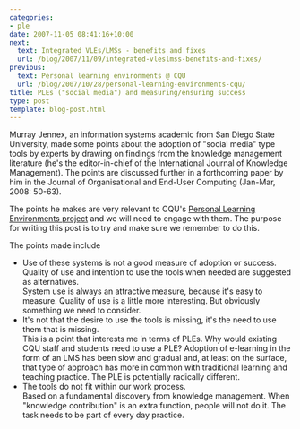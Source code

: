 ```yaml
---
categories:
- ple
date: 2007-11-05 08:41:16+10:00
next:
  text: Integrated VLEs/LMSs - benefits and fixes
  url: /blog/2007/11/09/integrated-vleslmss-benefits-and-fixes/
previous:
  text: Personal learning environments @ CQU
  url: /blog/2007/10/28/personal-learning-environments-cqu/
title: PLEs ("social media") and measuring/ensuring success
type: post
template: blog-post.html
---
```

Murray Jennex, an information systems academic from San Diego State University, made some points about the adoption of "social media" type tools by experts by drawing on findings from the knowledge management literature (he's the editor-in-chief of the International Journal of Knowledge Management). The points are discussed further in a forthcoming paper by him in the Journal of Organisational and End-User Computing (Jan-Mar, 2008: 50-63).

The points he makes are very relevant to CQU's [Personal Learning Environments project](http://cddu.cqu.edu.au/index.php/Personal_Learning_Environments_%40_CQU) and we will need to engage with them. The purpose for writing this post is to try and make sure we remember to do this.

The points made include

- Use of these systems is not a good measure of adoption or success. Quality of use and intention to use the tools when needed are suggested as alternatives.  
    System use is always an attractive measure, because it's easy to measure. Quality of use is a little more interesting. But obviously something we need to consider.
- It's not that the desire to use the tools is missing, it's the need to use them that is missing.  
    This is a point that interests me in terms of PLEs. Why would existing CQU staff and students need to use a PLE? Adoption of e-learning in the form of an LMS has been slow and gradual and, at least on the surface, that type of approach has more in common with traditional learning and teaching practice. The PLE is potentially radically different.
- The tools do not fit within our work process.  
    Based on a fundamental discovery from knowledge management. When "knowledge contribution" is an extra function, people will not do it. The task needs to be part of every day practice.